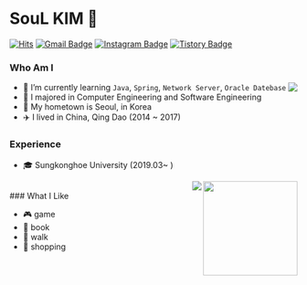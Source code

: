 # SouL KIM 🙂
[![Hits](https://hits.seeyoufarm.com/api/count/incr/badge.svg?url=https%3A%2F%2Fgithub.com%2FSOLokill&count_bg=%23EB8B10&title_bg=%23684327&icon=&icon_color=%23E7E7E7&title=VISIT&edge_flat=false)](https://github.com/SOLokill) 
[![Gmail Badge](https://img.shields.io/badge/Gmail-D14836?style=flat&logo=Gmail&logoColor=white)](mailto:shuai1593@gmail.com) 
[![Instagram Badge](https://img.shields.io/badge/Instagram-9c38d1?style=flat&logo=Instagram&logoColor=white)](https://www.instagram.com/rooroo0080) 
[![Tistory Badge](https://img.shields.io/badge/Tech%20Blog-555263?style=flat&logoColor=white)](https://shuai1593.tistory.com/)

  
### Who Am I
<img align='right' src="http://mazassumnida.wtf/api/v2/generate_badge?boj=shuai1593">

- 🌱 I’m currently learning `Java`, `Spring`, `Network Server`, `Oracle Datebase`
- 🥇 I majored in Computer Engineering and Software Engineering
- 🚅 My hometown is Seoul, in Korea
- :airplane: I lived in China, Qing Dao (2014 ~ 2017)

### Experience

- 🎓 Sungkonghoe University (2019.03~ )

<img align='right' src="https://github-readme-stats.vercel.app/api?username=SOLokill" height="165">
<img align='right' src="https://github-readme-stats.vercel.app/api/top-langs/?username=SOLokill&layout=compact&title_color=white">
<br>
### What I Like

- :video_game: game
- :book: book
- :walking: walk
- :gift: shopping


